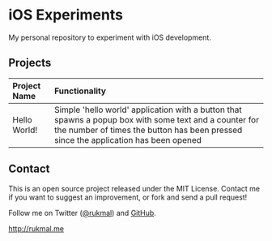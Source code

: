 # iOS Experiments

My personal repository to experiment with iOS development.

## Projects

|Project Name|Functionality|
|:-----------|:------------|
|Hello World!|Simple 'hello world' application with a button that spawns a popup box with some text and a counter for the number of times the button has been pressed since the application has been opened|

## Contact

This is an open source project released under the MIT License. Contact me if you want to suggest an improvement, or fork and send a pull request!

Follow me on Twitter ([@rukmal](http://twitter.com/rukmal_w)) and [GitHub](http://github.com/rukmal).

http://rukmal.me
